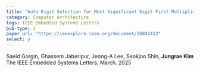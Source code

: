 ```yaml
---
title: "Auto Digit Selection for Most Significant Digit First Multiplication"
category: Computer Architecture
tags: IEEE Embedded Systems Letters
pub-type: J
paper_url: "https://ieeexplore.ieee.org/document/10841412"
select: y
---
```


Saeid Gorgin, Ghassem Jaberipur, Jeong-A Lee, Seokjoo Shin, **Jungrae Kim** <br>
The IEEE Embedded Systems Letters, March. 2025 <br>
